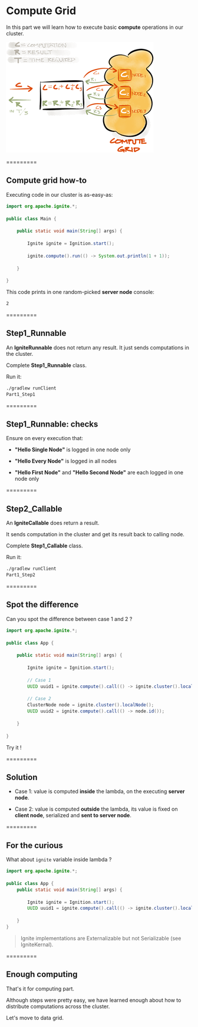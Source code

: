 # Compute Grid

In this part we will learn how to execute basic **compute** operations in our cluster.

![img](img/compute-grid.png)

=========
## Compute grid how-to

Executing code in our cluster is as-easy-as:

```java
import org.apache.ignite.*;

public class Main {

    public static void main(String[] args) {

        Ignite ignite = Ignition.start();

        ignite.compute().run(() -> System.out.println(1 + 1));

    }

}
```
This code prints in one random-picked **server node** console: 
```bash
2
```

=========
## Step1_Runnable

An **IgniteRunnable** does not return any result. It just sends computations in the cluster.

Complete **Step1_Runnable** class.

Run it:
```bash
./gradlew runClient
Part1_Step1
```

=========
## Step1_Runnable: checks

Ensure on every execution that:

 - **"Hello Single Node"** is logged in one node only

 - **"Hello Every Node"** is logged in all nodes

 - **"Hello First Node"** and **"Hello Second Node"** are each logged in one node only

=========
## Step2_Callable

An **IgniteCallable** does return a result.

It sends computation in the cluster and get its result back to calling node.

Complete **Step1_Callable** class.

Run it:
```bash
./gradlew runClient
Part1_Step2
```

=========
## Spot the difference

Can you spot the difference between case 1 and 2 ?

```java
import org.apache.ignite.*;

public class App {

    public static void main(String[] args) {

        Ignite ignite = Ignition.start();

        // Case 1
        UUID uuid1 = ignite.compute().call(() -> ignite.cluster().localNode().id());

        // Case 2
        ClusterNode node = ignite.cluster().localNode();
        UUID uuid2 = ignite.compute().call(() -> node.id());

    }

}
```

Try it !

=========
## Solution

- Case 1: value is computed **inside** the lambda, on the executing **server node**.

- Case 2: value is computed **outside** the lambda, its value is fixed on **client node**, serialized and **sent to server node**.

=========
## For the curious

What about `ignite` variable inside lambda ?

```java
import org.apache.ignite.*;

public class App {
    public static void main(String[] args) {

        Ignite ignite = Ignition.start();
        UUID uuid1 = ignite.compute().call(() -> ignite.cluster().localNode().id());

    }
}
```

>Ignite implementations are Externalizable but not Serializable (see IgniteKernal).

=========
## Enough computing

That's it for computing part.

Although steps were pretty easy, we have learned enough about how to distribute computations across the cluster.

Let's move to data grid.
